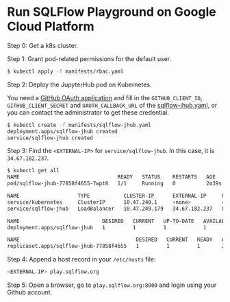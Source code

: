 # Run SQLFlow Playground on Google Cloud Platform

Step 0: Get a k8s cluster.

Step 1: Grant pod-related permissions for the default user.

``` bash
$ kubectl apply -f manifests/rbac.yaml
```

Step 2: Deploy the JupyterHub pod on Kubernetes.

You need a [GitHub OAuth application](https://github.com/settings/applications/new) and fill
in the `GITHUB_CLIENT_ID`, `GITHUB_CLIENT_SECRET` and `OAUTH_CALLBACK_URL` of the [sqlflow-jhub.yaml](/manifests/sqlflow-jhub.yaml), or you can contact the administrator to get these credential.

``` bash
$ kubectl create -f manifests/sqlflow-jhub.yaml
deployment.apps/sqlflow-jhub created
service/sqlflow-jhub created
```

Step 3: Find the `<EXTERNAL-IP>` for `service/sqlflow-jhub`. In this case, it is `34.67.182.237`.

``` bash
$ kubectl get all
NAME                                READY   STATUS    RESTARTS   AGE
pod/sqlflow-jhub-77858f4655-7wpt8   1/1     Running   0          2m39s

NAME                   TYPE           CLUSTER-IP      EXTERNAL-IP     PORT(S)          AGE
service/kubernetes     ClusterIP      10.47.240.1     <none>          443/TCP          80m
service/sqlflow-jhub   LoadBalancer   10.47.249.179   34.67.182.237   8000:31721/TCP   2m39s

NAME                           DESIRED   CURRENT   UP-TO-DATE   AVAILABLE   AGE
deployment.apps/sqlflow-jhub   1         1         1            1           2m39s

NAME                                      DESIRED   CURRENT   READY   AGE
replicaset.apps/sqlflow-jhub-77858f4655   1         1         1       2m40s
```

Step 4: Append a host record in your `/etc/hosts` file:

``` bash
<EXTERNAL-IP> play.sqlflow.org
```

Step 5: Open a browser, go to `play.sqlflow.org:8000` and login using your Github account.

